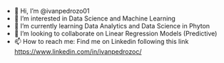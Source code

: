 - 👋 Hi, I’m @ivanpedrozo01
- 👀 I’m interested in Data Science and Machine Learning
- 🌱 I’m currently learning Data Analytics and Data Science in Phyton
- 💞️ I’m looking to collaborate on Linear Regression Models (Predictive)
- 📫 How to reach me: Find me on Linkedin following this link https://www.linkedin.com/in/ivanpedrozoc/

<!---
ivanpedrozo01/ivanpedrozo01 is a ✨ special ✨ repository because its `README.md` (this file) appears on your GitHub profile.
You can click the Preview link to take a look at your changes.
--->
